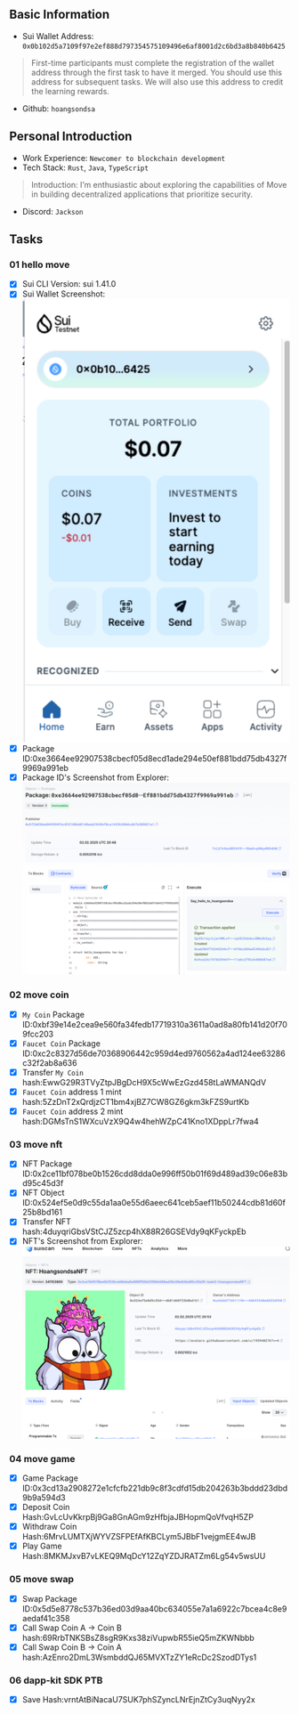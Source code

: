 ## Basic Information
- Sui Wallet Address: `0x0b102d5a7109f97e2ef888d797354575109496e6af8001d2c6bd3a8b840b6425`
> First-time participants must complete the registration of the wallet address through the first task to have it merged. You should use this address for subsequent tasks. We will also use this address to credit the learning rewards.
- Github: `hoangsondsa`

## Personal Introduction
- Work Experience: `Newcomer to blockchain development`
- Tech Stack: `Rust`, `Java`, `TypeScript`
> Introduction: I’m enthusiastic about exploring the capabilities of Move in building decentralized applications that prioritize security.
- Discord: `Jackson`

## Tasks

### 01 hello move
- [x] Sui CLI Version: sui 1.41.0
- [x] Sui Wallet Screenshot: ![](images/sui_wallet.png)
- [x] Package ID:0xe3664ee92907538cbecf05d8ecd1ade294e50ef881bdd75db4327f9969a991eb
- [x] Package ID's Screenshot from Explorer: ![](images/packageid.png)

### 02 move coin
- [x] `My Coin` Package ID:0xbf39e14e2cea9e560fa34fedb17719310a3611a0ad8a80fb141d20f709fcc203
- [x] `Faucet Coin` Package ID:0xc2c8327d56de70368906442c959d4ed9760562a4ad124ee63286c32f2ab8a636
- [x] Transfer `My Coin` hash:EwwG29R3TVyZtpJBgDcH9X5cWwEzGzd458tLaWMANQdV
- [x] `Faucet Coin` address 1 mint hash:5ZzDnT2xQrdjzCT1bm4xjBZ7CW8GZ6gkm3kFZS9urtKb
- [x] `Faucet Coin` address 2 mint hash:DGMsTnS1WXcuVzX9Q4w4hehWZpC41Kno1XDppLr7fwa4

### 03 move nft
- [x] NFT Package ID:0x2ce11bf078be0b1526cdd8dda0e996ff50b01f69d489ad39c06e83bd95c45d3f
- [x] NFT Object ID:0x524ef5e0d9c55da1aa0e55d6aeec641ceb5aef11b50244cdb81d60f25b8bd161
- [x] Transfer NFT hash:4duyqriGbsVStCJZ5zcp4hX88R26GSEVdy9qKFyckpEb
- [x] NFT's Screenshot from Explorer: ![](images/nft.png)

### 04 move game
- [x] Game Package ID:0x3cd13a2908272e1cfcfb221db9c8f3cdfd15db204263b3bddd23dbd9b9a594d3
- [x] Deposit Coin Hash:GvLcUvKkrpBj9Ga8GnAGm9zHfbjaJBHopmQoVfvqH5ZP
- [x] Withdraw Coin Hash:6MrvLUMTXjWYVZSFPEfAfKBCLym5JBbF1vejgmEE4wJB
- [x] Play Game Hash:8MKMJxvB7vLKEQ9MqDcY12ZqYZDJRATZm6Lg54v5wsUU

### 05 move swap
- [x] Swap Package ID:0x5d5e8778c537b36ed03d9aa40bc634055e7a1a6922c7bcea4c8e9aedaf41c358
- [x] Call Swap Coin A -> Coin B hash:69RrbTNKSBsZ8sgR9Kxs38ziVupwbR55ieQ5mZKWNbbb
- [x] Call Swap Coin B -> Coin A hash:AzEnro2DmL3WsmbddQJ65MVXTzZY1eRcDc2SzodDTys1

### 06 dapp-kit SDK PTB
- [x] Save Hash:vrntAtBiNacaU7SUK7phSZyncLNrEjnZtCy3uqNyy2x
